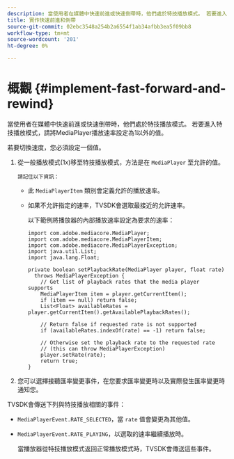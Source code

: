 ```yaml
---
description: 當使用者在媒體中快速前進或快速倒帶時，他們處於特技播放模式。 若要進入特技播放模式，請將MediaPlayer播放速率設定為1以外的值。
title: 實作快速前進和倒帶
source-git-commit: 02ebc3548a254b2a6554f1ab34afbb3ea5f09bb8
workflow-type: tm+mt
source-wordcount: '201'
ht-degree: 0%

---
```


# 概觀 {#implement-fast-forward-and-rewind}

當使用者在媒體中快速前進或快速倒帶時，他們處於特技播放模式。 若要進入特技播放模式，請將MediaPlayer播放速率設定為1以外的值。

若要切換速度，您必須設定一個值。

1. 從一般播放模式(1x)移至特技播放模式，方法是在 `MediaPlayer` 至允許的值。

       請記住以下資訊：
   
   * 此 `MediaPlayerItem` 類別會定義允許的播放速率。
   * 如果不允許指定的速率，TVSDK會選取最接近的允許速率。

     以下範例將播放器的內部播放速率設定為要求的速率：

     ```
     import com.adobe.mediacore.MediaPlayer; 
     import com.adobe.mediacore.MediaPlayerItem; 
     import com.adobe.mediacore.MediaPlayerException; 
     import java.util.List; 
     import java.lang.Float; 
     
     private boolean setPlaybackRate(MediaPlayer player, float rate)  
       throws MediaPlayerException { 
         // Get list of playback rates that the media player supports 
         MediaPlayerItem item = player.getCurrentItem(); 
         if (item == null) return false; 
         List<Float> availableRates = player.getCurrentItem().getAvailablePlaybackRates(); 
     
         // Return false if requested rate is not supported 
         if (availableRates.indexOf(rate) == -1) return false; 
     
         // Otherwise set the playback rate to the requested rate  
         // (this can throw MediaPlayerException) 
         player.setRate(rate); 
         return true; 
     }
     ```

1. 您可以選擇接聽匯率變更事件，在您要求匯率變更時以及實際發生匯率變更時通知您。

TVSDK會傳送下列與特技播放相關的事件：

* `MediaPlayerEvent.RATE_SELECTED`，當 `rate` 值會變更為其他值。

* `MediaPlayerEvent.RATE_PLAYING`，以選取的速率繼續播放時。

  當播放器從特技播放模式返回正常播放模式時，TVSDK會傳送這些事件。
